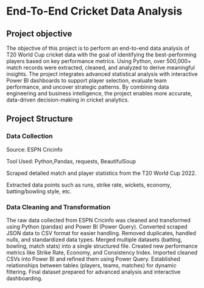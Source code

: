 # End-To-End Cricket Data Analysis
## Project objective 

The objective of this project is to perform an end-to-end data analysis of T20 World Cup cricket data with the goal of identifying the best-performing players based on key performance metrics. Using Python, over 500,000+ match records were extracted, cleaned, and analyzed to derive meaningful insights. The project integrates advanced statistical analysis with interactive Power BI dashboards to support player selection, evaluate team performance, and uncover strategic patterns. By combining data engineering and business intelligence, the project enables more accurate, data-driven decision-making in cricket analytics.
## Project Structure 
### Data Collection 
Source: ESPN Cricinfo

Tool Used: Python,Pandas, requests, BeautifulSoup

Scraped detailed match and player statistics from the T20 World Cup 2022.

Extracted data points such as runs, strike rate, wickets, economy, batting/bowling style, etc.
### Data Cleaning and Transformation 
The raw data collected from ESPN Cricinfo was cleaned and transformed using Python (pandas) and Power BI (Power Query).
Converted scraped JSON data to CSV format for easier handling.
Removed duplicates, handled nulls, and standardized data types.
Merged multiple datasets (batting, bowling, match stats) into a single structured file.
Created new performance metrics like Strike Rate, Economy, and Consistency Index.
Imported cleaned CSVs into Power BI and refined them using Power Query.
Established relationships between tables (players, teams, matches) for dynamic filtering.
Final dataset prepared for advanced analysis and interactive dashboarding.



